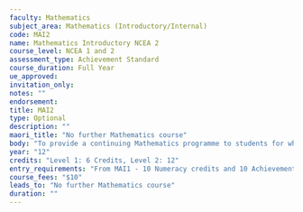 ```yaml
---
faculty: Mathematics
subject_area: Mathematics (Introductory/Internal)
code: MAI2
name: Mathematics Introductory NCEA 2
course_level: NCEA 1 and 2
assessment_type: Achievement Standard
course_duration: Full Year
ue_approved: 
invitation_only: 
notes: ""
endorsement: 
title: MAI2
type: Optional
description: ""
maori_title: "No further Mathematics course"
body: "To provide a continuing Mathematics programme to students for whom a formal academic course is not suitable. This course contains Level 1 and 2 standards and is completely internally assessed. Topics covered; Trigonometry, Statistics, Networks, Coordinate Geometry."
year: "12"
credits: "Level 1: 6 Credits, Level 2: 12"
entry_requirements: "From MAI1 - 10 Numeracy credits and 10 Achievement Standard credits, MAG1 - 10 Achievement Standard credits. HOF/TIC approval required."
course_fees: "$10"
leads_to: "No further Mathematics course"
duration: ""
---
```

